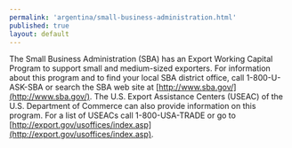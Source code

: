 ```yaml
---
permalink: 'argentina/small-business-administration.html'
published: true
layout: default
---
```

The Small Business Administration (SBA) has an Export Working Capital Program to support small and medium-sized exporters. For information about this program and to find your local SBA district office, call 1-800-U-ASK-SBA or search the SBA web site at [http://www.sba.gov/](http://www.sba.gov/). The U.S. Export Assistance Centers (USEAC) of the U.S. Department of Commerce can also provide information on this program. For a list of USEACs call 1-800-USA-TRADE or go to [http://export.gov/usoffices/index.asp](http://export.gov/usoffices/index.asp).
